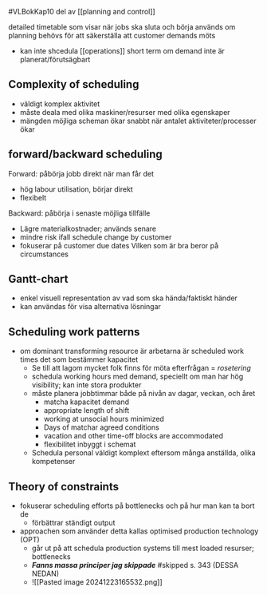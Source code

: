#VLBokKap10
del av [[planning and control]]

detailed timetable som visar när jobs ska sluta och börja
används om planning behövs för att säkerställa att customer demands möts
- kan inte shcedula [[operations]] short term om demand inte är planerat/förutsägbart

## Complexity of scheduling
- väldigt komplex aktivitet
- måste deala med olika maskiner/resurser med olika egenskaper
- mängden möjliga scheman ökar snabbt när antalet aktiviteter/processer ökar

## forward/backward scheduling
Forward: påbörja jobb direkt när man får det
- hög labour utilisation, börjar direkt
- flexibelt

Backward: påbörja i senaste möjliga tillfälle
- Lägre materialkostnader; används senare
- mindre risk ifall schedule change by customer
- fokuserar på customer due dates
Vilken som är bra beror på circumstances


## Gantt-chart
- enkel visuell representation av vad som ska hända/faktiskt händer
- kan användas för visa alternativa lösningar

## Scheduling work patterns
- om dominant transforming resource är arbetarna är scheduled work times det som bestämmer kapacitet
	- Se till att lagom mycket folk finns för möta efterfrågan = *rosetering*
	- schedula working hours med demand, speciellt om man har hög visibility; kan inte stora produkter
	- måste planera jobbtimmar både på nivån av dagar, veckan, och året
		- matcha kapacitet demand
		- appropriate length of shift
		- working at unsocial hours minimized
		- Days of matchar agreed conditions
		- vacation and other time-off blocks are accommodated
		- flexibilitet inbyggt i schemat
	- Schedula personal väldigt komplext eftersom många anställda, olika kompetenser

## Theory of constraints
- fokuserar scheduling efforts på bottlenecks och på hur man kan ta bort de
	- förbättrar ständigt output
- approachen som använder detta kallas optimised production technology (OPT)
	- går ut på att schedula production systems till mest loaded resurser; bottlenecks
	- ***Fanns massa principer jag skippade*** #skipped s. 343 (DESSA NEDAN)
	- ![[Pasted image 20241223165532.png]]
